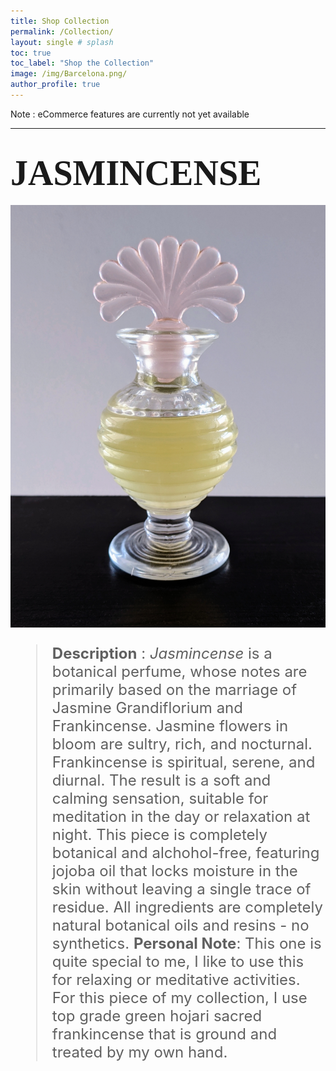 ```yaml
---
title: Shop Collection
permalink: /Collection/
layout: single # splash
toc: true
toc_label: "Shop the Collection"
image: /img/Barcelona.png/
author_profile: true
---
```


Note : eCommerce features are currently not yet available

***


# <span style="color: #f2cf4; font-family: Babas; font-size: 2em;">**JASMINCENSE**</span> 

![](/img/Jasmincense.png) 

<font size="5">

>  **Description** :
<em> Jasmincense </em> is a botanical perfume, whose notes are primarily based on the marriage of Jasmine Grandiflorium and Frankincense. Jasmine flowers in bloom are sultry, rich, and nocturnal. Frankincense is spiritual, serene, and diurnal. The result is a soft and calming sensation, suitable for meditation in the day or relaxation at night.
> This piece is completely botanical and alchohol-free, featuring jojoba oil that locks moisture in the skin without leaving a single trace of residue. All ingredients are completely natural botanical oils and resins - no synthetics.
> **Personal Note**: 
>This one is quite special to me, I like to use this for relaxing or meditative activities. For this piece of my collection, I use top grade green hojari sacred frankincense that is ground and treated by my own hand.


